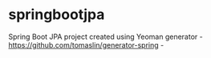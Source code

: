 # springbootjpa
Spring Boot JPA project created using Yeoman generator - https://github.com/tomaslin/generator-spring -
